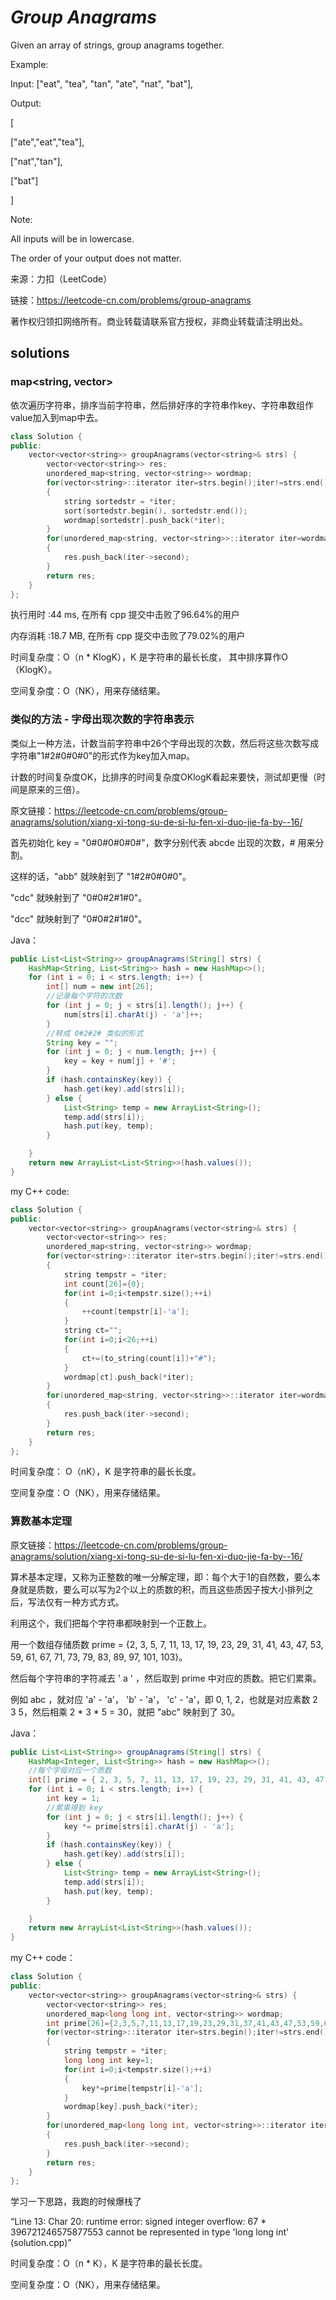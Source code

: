 # *Group Anagrams*

Given an array of strings, group anagrams together.

Example:

Input: ["eat", "tea", "tan", "ate", "nat", "bat"],

Output:

[

["ate","eat","tea"],

["nat","tan"],

["bat"]

]

Note:

All inputs will be in lowercase.

The order of your output does not matter.

来源：力扣（LeetCode）

链接：https://leetcode-cn.com/problems/group-anagrams

著作权归领扣网络所有。商业转载请联系官方授权，非商业转载请注明出处。

## solutions

### map<string, vector<string>>

依次遍历字符串，排序当前字符串，然后排好序的字符串作key、字符串数组作value加入到map中去。

```C++
class Solution {
public:
    vector<vector<string>> groupAnagrams(vector<string>& strs) {
        vector<vector<string>> res;
        unordered_map<string, vector<string>> wordmap;
        for(vector<string>::iterator iter=strs.begin();iter!=strs.end();++iter)
        {
            string sortedstr = *iter;
            sort(sortedstr.begin(), sortedstr.end());
            wordmap[sortedstr].push_back(*iter);
        }
        for(unordered_map<string, vector<string>>::iterator iter=wordmap.begin();iter!=wordmap.end();++iter)
        {
            res.push_back(iter->second);
        }
        return res;
    }
};
```
执行用时 :44 ms, 在所有 cpp 提交中击败了96.64%的用户

内存消耗 :18.7 MB, 在所有 cpp 提交中击败了79.02%的用户

时间复杂度：O（n * KlogK），K 是字符串的最长长度， 其中排序算作O（KlogK）。

空间复杂度：O（NK），用来存储结果。

### 类似的方法 - 字母出现次数的字符串表示

类似上一种方法，计数当前字符串中26个字母出现的次数，然后将这些次数写成字符串"1#2#0#0#0"的形式作为key加入map。

计数的时间复杂度OK，比排序的时间复杂度OKlogK看起来要快，测试却更慢（时间是原来的三倍）。

原文链接：https://leetcode-cn.com/problems/group-anagrams/solution/xiang-xi-tong-su-de-si-lu-fen-xi-duo-jie-fa-by--16/

首先初始化 key = "0#0#0#0#0#"，数字分别代表 abcde 出现的次数，# 用来分割。

这样的话，"abb" 就映射到了 "1#2#0#0#0"。

"cdc" 就映射到了 "0#0#2#1#0"。

"dcc" 就映射到了 "0#0#2#1#0"。

Java：
```Java
public List<List<String>> groupAnagrams(String[] strs) {
    HashMap<String, List<String>> hash = new HashMap<>();
    for (int i = 0; i < strs.length; i++) {
        int[] num = new int[26];
        //记录每个字符的次数
        for (int j = 0; j < strs[i].length(); j++) {
            num[strs[i].charAt(j) - 'a']++;
        }
        //转成 0#2#2# 类似的形式
        String key = "";
        for (int j = 0; j < num.length; j++) {
            key = key + num[j] + '#';
        }
        if (hash.containsKey(key)) {
            hash.get(key).add(strs[i]);
        } else {
            List<String> temp = new ArrayList<String>();
            temp.add(strs[i]);
            hash.put(key, temp);
        }

    }
    return new ArrayList<List<String>>(hash.values());
}
```

my C++ code:
```C++
class Solution {
public:
    vector<vector<string>> groupAnagrams(vector<string>& strs) {
        vector<vector<string>> res;
        unordered_map<string, vector<string>> wordmap;
        for(vector<string>::iterator iter=strs.begin();iter!=strs.end();++iter)
        {
            string tempstr = *iter;
            int count[26]={0};
            for(int i=0;i<tempstr.size();++i)
            {
                ++count[tempstr[i]-'a'];
            }
            string ct="";
            for(int i=0;i<26;++i)
            {
                ct+=(to_string(count[i])+"#");
            }
            wordmap[ct].push_back(*iter);
        }
        for(unordered_map<string, vector<string>>::iterator iter=wordmap.begin();iter!=wordmap.end();++iter)
        {
            res.push_back(iter->second);
        }
        return res;
    }
};
```
时间复杂度： O（nK），K 是字符串的最长长度。

空间复杂度：O（NK），用来存储结果。


### 算数基本定理

原文链接：https://leetcode-cn.com/problems/group-anagrams/solution/xiang-xi-tong-su-de-si-lu-fen-xi-duo-jie-fa-by--16/

算术基本定理，又称为正整数的唯一分解定理，即：每个大于1的自然数，要么本身就是质数，要么可以写为2个以上的质数的积，而且这些质因子按大小排列之后，写法仅有一种方式方式。

利用这个，我们把每个字符串都映射到一个正数上。

用一个数组存储质数 prime = {2, 3, 5, 7, 11, 13, 17, 19, 23, 29, 31, 41, 43, 47, 53, 59, 61, 67, 71, 73, 79, 83, 89, 97, 101, 103}。

然后每个字符串的字符减去 ' a ' ，然后取到 prime 中对应的质数。把它们累乘。

例如 abc ，就对应 'a' - 'a'， 'b' - 'a'， 'c' - 'a'，即 0, 1, 2，也就是对应素数 2 3 5，然后相乘 2 * 3 * 5 = 30，就把 "abc" 映射到了 30。

Java：
```Java
public List<List<String>> groupAnagrams(String[] strs) {
    HashMap<Integer, List<String>> hash = new HashMap<>();
    //每个字母对应一个质数
    int[] prime = { 2, 3, 5, 7, 11, 13, 17, 19, 23, 29, 31, 41, 43, 47, 53, 59, 61, 67, 71, 73, 79, 83, 89, 97, 101, 103 };
    for (int i = 0; i < strs.length; i++) {
        int key = 1;
        //累乘得到 key
        for (int j = 0; j < strs[i].length(); j++) {
            key *= prime[strs[i].charAt(j) - 'a'];
        } 
        if (hash.containsKey(key)) {
            hash.get(key).add(strs[i]);
        } else {
            List<String> temp = new ArrayList<String>();
            temp.add(strs[i]);
            hash.put(key, temp);
        }

    }
    return new ArrayList<List<String>>(hash.values());
}
```

my C++ code：

```C++
class Solution {
public:
    vector<vector<string>> groupAnagrams(vector<string>& strs) {
        vector<vector<string>> res;
        unordered_map<long long int, vector<string>> wordmap;
        int prime[26]={2,3,5,7,11,13,17,19,23,29,31,37,41,43,47,53,59,61,67,71,73,79,83,89,97,101};
        for(vector<string>::iterator iter=strs.begin();iter!=strs.end();++iter)
        {
            string tempstr = *iter;
            long long int key=1;
            for(int i=0;i<tempstr.size();++i)
            {
                key*=prime[tempstr[i]-'a'];
            }
            wordmap[key].push_back(*iter);
        }
        for(unordered_map<long long int, vector<string>>::iterator iter=wordmap.begin();iter!=wordmap.end();++iter)
        {
            res.push_back(iter->second);
        }
        return res;
    }
};
```
学习一下思路，我跑的时候爆栈了

“Line 13: Char 20: runtime error: signed integer overflow: 67 * 396721246575877553 cannot be represented in type 'long long int' (solution.cpp)”

时间复杂度：O（n * K），K 是字符串的最长长度。

空间复杂度：O（NK），用来存储结果。
